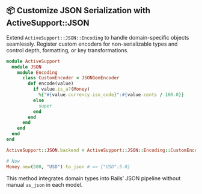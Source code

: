 ## 📦 Customize JSON Serialization with ActiveSupport::JSON
Extend `ActiveSupport::JSON::Encoding` to handle domain-specific objects seamlessly. Register custom encoders for non-serializable types and control depth, formatting, or key transformations.

```ruby
module ActiveSupport
  module JSON
    module Encoding
      class CustomEncoder < JSONGemEncoder
        def encode(value)
          if value.is_a?(Money)
            %{"#{value.currency.iso_code}":#{value.cents / 100.0}}
          else
            super
          end
        end
      end
    end
  end
end

ActiveSupport::JSON.backend = ActiveSupport::JSON::Encoding::CustomEncoder.new

# Now
Money.new(500, "USD").to_json # => {"USD":5.0}
```

This method integrates domain types into Rails’ JSON pipeline without manual `as_json` in each model.